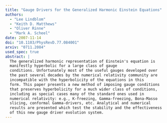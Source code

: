 ```yaml
---
title: "Gauge Drivers for the Generalized Harmonic Einstein Equations"
authors:
  - "Lee Lindblom"
  - "Keith D. Matthews"
  - "Oliver Rinne"
  - "Mark A. Scheel"
date: 2007-11-14
doi: "10.1103/PhysRevD.77.084001"
arxiv: "0711.2084"
used_spec: true
abstract: |
  The generalized harmonic representation of Einstein's equation is
  manifestly hyperbolic for a large class of gauge
  conditions. Unfortunately most of the useful gauges developed over
  the past several decades by the numerical relativity community are
  incompatible with the hyperbolicity of the equations in this
  form. This paper presents a new method of imposing gauge conditions
  that preserves hyperbolicity for a much wider class of conditions,
  including as special cases many of the standard ones used in
  numerical relativity: e.g., K-freezing, Gamma-freezing, Bona-Masso
  slicing, conformal Gamma-drivers, etc. Analytical and numerical
  results are presented which test the stability and the effectiveness
  of this new gauge driver evolution system.
---
```

